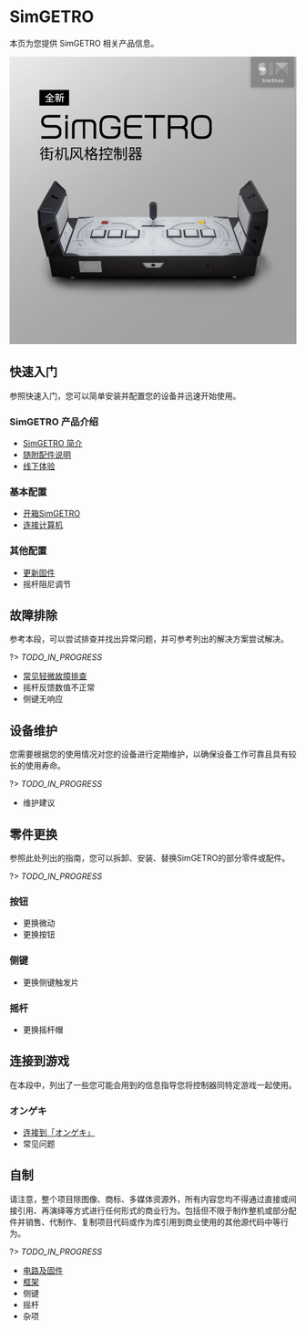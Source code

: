 # SimGETRO

本页为您提供 SimGETRO 相关产品信息。

![SimGETRO图像](./imgs/simgetro-img0.png ':size=512')

## 快速入门

参照快速入门，您可以简单安装并配置您的设备并迅速开始使用。

### SimGETRO 产品介绍

- [SimGETRO 简介](simgetro/manual/intro-simgetro/)
- [随附配件说明](simgetro/manual/accessories-simgetro/)
- [线下体验](simgetro/manual/where-to-play/)

### 基本配置

- [开箱SimGETRO](simgetro/manual/unbox-simgetro/)
- [连接计算机](simgetro/configs/connect-to-pc/)

### 其他配置

- [更新固件](simgetro/configs/update-firmware/)
- 摇杆阻尼调节

## 故障排除

参考本段，可以尝试排查并找出异常问题，并可参考列出的解决方案尝试解决。

?> _TODO_IN_PROGRESS_

- [常见轻微故障排查](simgetro/troubleshooting/faq/)
- 摇杆反馈数值不正常
- 侧键无响应

## 设备维护

您需要根据您的使用情况对您的设备进行定期维护，以确保设备工作可靠且具有较长的使用寿命。

?> _TODO_IN_PROGRESS_

- 维护建议

## 零件更换

参照此处列出的指南，您可以拆卸、安装、替换SimGETRO的部分零件或配件。

?> _TODO_IN_PROGRESS_

### 按钮

- 更换微动
- 更换按钮

### 侧键

- 更换侧键触发片

### 摇杆

- 更换摇杆帽

## 连接到游戏

在本段中，列出了一些您可能会用到的信息指导您将控制器同特定游戏一起使用。

### オンゲキ

- [连接到「オンゲキ」](simgetro/configs/game-ongeki/)
- 常见问题

## 自制

请注意，整个项目除图像、商标、多媒体资源外，所有内容您均不得通过直接或间接引用、再演绎等方式进行任何形式的商业行为。包括但不限于制作整机或部分配件并销售、代制作、复制项目代码或作为库引用到商业使用的其他源代码中等行为。

?> _TODO_IN_PROGRESS_

- [电路及固件](simgetro/diy/core_and_firmware/)
- [框架](simgetro/diy/frame/)
- 侧键
- 摇杆
- 杂项